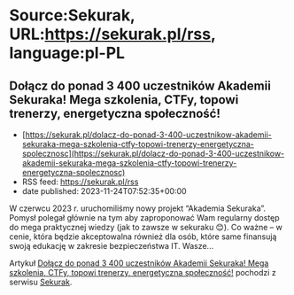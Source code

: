 # Source:Sekurak, URL:https://sekurak.pl/rss, language:pl-PL

## Dołącz do ponad 3 400 uczestników Akademii Sekuraka! Mega szkolenia, CTFy, topowi trenerzy, energetyczna społeczność!
 - [https://sekurak.pl/dolacz-do-ponad-3-400-uczestnikow-akademii-sekuraka-mega-szkolenia-ctfy-topowi-trenerzy-energetyczna-spolecznosc](https://sekurak.pl/dolacz-do-ponad-3-400-uczestnikow-akademii-sekuraka-mega-szkolenia-ctfy-topowi-trenerzy-energetyczna-spolecznosc)
 - RSS feed: https://sekurak.pl/rss
 - date published: 2023-11-24T07:52:35+00:00

<p>W czerwcu 2023 r. uruchomiliśmy nowy projekt “Akademia Sekuraka”. Pomysł polegał głównie na tym aby zaproponować Wam regularny dostęp do mega praktycznej wiedzy (jak to zawsze w sekuraku 😊). Co ważne &#8211; w cenie, która będzie akceptowalna również dla osób, które same finansują swoją edukację w zakresie bezpieczeństwa IT. Wasze...</p>
<p>Artykuł <a href="https://sekurak.pl/dolacz-do-ponad-3-400-uczestnikow-akademii-sekuraka-mega-szkolenia-ctfy-topowi-trenerzy-energetyczna-spolecznosc/" rel="nofollow">Dołącz do ponad 3 400 uczestników Akademii Sekuraka! Mega szkolenia, CTFy, topowi trenerzy, energetyczna społeczność!</a> pochodzi z serwisu <a href="https://sekurak.pl" rel="nofollow">Sekurak</a>.</p>

